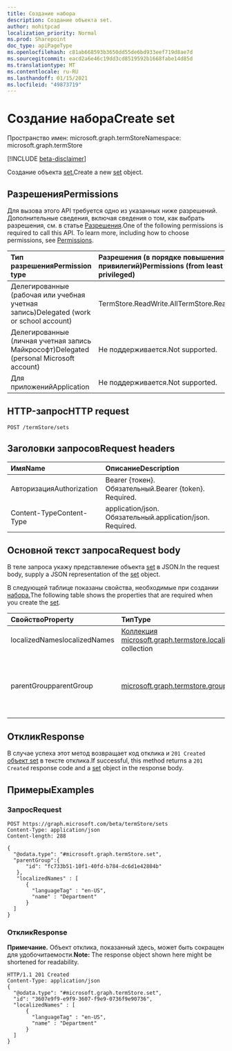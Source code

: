 ```yaml
---
title: Создание набора
description: Создание объекта set.
author: mohitpcad
localization_priority: Normal
ms.prod: Sharepoint
doc_type: apiPageType
ms.openlocfilehash: c81ab668593b3650dd55de6bd933eef719d8ae7d
ms.sourcegitcommit: eacd2a6e46c19dd3cd8519592b1668fabe14d85d
ms.translationtype: MT
ms.contentlocale: ru-RU
ms.lasthandoff: 01/15/2021
ms.locfileid: "49873719"
---
```

# <a name="create-set"></a><span data-ttu-id="04868-103">Создание набора</span><span class="sxs-lookup"><span data-stu-id="04868-103">Create set</span></span>
<span data-ttu-id="04868-104">Пространство имен: microsoft.graph.termStore</span><span class="sxs-lookup"><span data-stu-id="04868-104">Namespace: microsoft.graph.termStore</span></span>

[!INCLUDE [beta-disclaimer](../../includes/beta-disclaimer.md)]

<span data-ttu-id="04868-105">Создание объекта [set.](../resources/termstore-set.md)</span><span class="sxs-lookup"><span data-stu-id="04868-105">Create a new [set](../resources/termstore-set.md) object.</span></span>

## <a name="permissions"></a><span data-ttu-id="04868-106">Разрешения</span><span class="sxs-lookup"><span data-stu-id="04868-106">Permissions</span></span>
<span data-ttu-id="04868-p101">Для вызова этого API требуется одно из указанных ниже разрешений. Дополнительные сведения, включая сведения о том, как выбрать разрешения, см. в статье [Разрешения](/graph/permissions-reference).</span><span class="sxs-lookup"><span data-stu-id="04868-p101">One of the following permissions is required to call this API. To learn more, including how to choose permissions, see [Permissions](/graph/permissions-reference).</span></span>

|<span data-ttu-id="04868-109">Тип разрешения</span><span class="sxs-lookup"><span data-stu-id="04868-109">Permission type</span></span>|<span data-ttu-id="04868-110">Разрешения (в порядке повышения привилегий)</span><span class="sxs-lookup"><span data-stu-id="04868-110">Permissions (from least to most privileged)</span></span>|
|:---|:---|
|<span data-ttu-id="04868-111">Делегированные (рабочая или учебная учетная запись)</span><span class="sxs-lookup"><span data-stu-id="04868-111">Delegated (work or school account)</span></span> |<span data-ttu-id="04868-112">TermStore.ReadWrite.All</span><span class="sxs-lookup"><span data-stu-id="04868-112">TermStore.ReadWrite.All</span></span> |
|<span data-ttu-id="04868-113">Делегированные (личная учетная запись Майкрософт)</span><span class="sxs-lookup"><span data-stu-id="04868-113">Delegated (personal Microsoft account)</span></span> | <span data-ttu-id="04868-114">Не поддерживается.</span><span class="sxs-lookup"><span data-stu-id="04868-114">Not supported.</span></span>    |
|<span data-ttu-id="04868-115">Для приложений</span><span class="sxs-lookup"><span data-stu-id="04868-115">Application</span></span> | <span data-ttu-id="04868-116">Не поддерживается.</span><span class="sxs-lookup"><span data-stu-id="04868-116">Not supported.</span></span> |


## <a name="http-request"></a><span data-ttu-id="04868-117">HTTP-запрос</span><span class="sxs-lookup"><span data-stu-id="04868-117">HTTP request</span></span>

<!-- {
  "blockType": "ignored"
}
-->
``` http
POST /termStore/sets
```

## <a name="request-headers"></a><span data-ttu-id="04868-118">Заголовки запросов</span><span class="sxs-lookup"><span data-stu-id="04868-118">Request headers</span></span>
|<span data-ttu-id="04868-119">Имя</span><span class="sxs-lookup"><span data-stu-id="04868-119">Name</span></span>|<span data-ttu-id="04868-120">Описание</span><span class="sxs-lookup"><span data-stu-id="04868-120">Description</span></span>|
|:---|:---|
|<span data-ttu-id="04868-121">Авторизация</span><span class="sxs-lookup"><span data-stu-id="04868-121">Authorization</span></span>|<span data-ttu-id="04868-p102">Bearer {токен}. Обязательный.</span><span class="sxs-lookup"><span data-stu-id="04868-p102">Bearer {token}. Required.</span></span>|
|<span data-ttu-id="04868-124">Content-Type</span><span class="sxs-lookup"><span data-stu-id="04868-124">Content-Type</span></span>|<span data-ttu-id="04868-p103">application/json. Обязательный.</span><span class="sxs-lookup"><span data-stu-id="04868-p103">application/json. Required.</span></span>|

## <a name="request-body"></a><span data-ttu-id="04868-127">Основной текст запроса</span><span class="sxs-lookup"><span data-stu-id="04868-127">Request body</span></span>
<span data-ttu-id="04868-128">В теле запроса укажу представление объекта [set](../resources/termstore-set.md) в JSON.</span><span class="sxs-lookup"><span data-stu-id="04868-128">In the request body, supply a JSON representation of the [set](../resources/termstore-set.md) object.</span></span>

<span data-ttu-id="04868-129">В следующей таблице показаны свойства, необходимые при создании [набора.](../resources/termstore-set.md)</span><span class="sxs-lookup"><span data-stu-id="04868-129">The following table shows the properties that are required when you create the [set](../resources/termstore-set.md).</span></span>

|<span data-ttu-id="04868-130">Свойство</span><span class="sxs-lookup"><span data-stu-id="04868-130">Property</span></span>|<span data-ttu-id="04868-131">Тип</span><span class="sxs-lookup"><span data-stu-id="04868-131">Type</span></span>|<span data-ttu-id="04868-132">Описание</span><span class="sxs-lookup"><span data-stu-id="04868-132">Description</span></span>|
|:---|:---|:---|
|<span data-ttu-id="04868-133">localizedNames</span><span class="sxs-lookup"><span data-stu-id="04868-133">localizedNames</span></span>|<span data-ttu-id="04868-134">[Коллекция microsoft.graph.termstore.localizedName](../resources/termstore-localizedname.md)</span><span class="sxs-lookup"><span data-stu-id="04868-134">[microsoft.graph.termstore.localizedName](../resources/termstore-localizedname.md) collection</span></span>|<span data-ttu-id="04868-135">Имя создаемого набора</span><span class="sxs-lookup"><span data-stu-id="04868-135">Name of the set to be created</span></span>|
|<span data-ttu-id="04868-136">parentGroup</span><span class="sxs-lookup"><span data-stu-id="04868-136">parentGroup</span></span>|[<span data-ttu-id="04868-137">microsoft.graph.termstore.group</span><span class="sxs-lookup"><span data-stu-id="04868-137">microsoft.graph.termstore.group</span></span>](../resources/termstore-group.md)|<span data-ttu-id="04868-138">termstore-group, в которой необходимо создать набор</span><span class="sxs-lookup"><span data-stu-id="04868-138">termstore-group under which the set needs to be created</span></span>|



## <a name="response"></a><span data-ttu-id="04868-139">Отклик</span><span class="sxs-lookup"><span data-stu-id="04868-139">Response</span></span>

<span data-ttu-id="04868-140">В случае успеха этот метод возвращает код отклика и `201 Created` [объект set](../resources/termstore-set.md) в тексте отклика.</span><span class="sxs-lookup"><span data-stu-id="04868-140">If successful, this method returns a `201 Created` response code and a [set](../resources/termstore-set.md) object in the response body.</span></span>

## <a name="examples"></a><span data-ttu-id="04868-141">Примеры</span><span class="sxs-lookup"><span data-stu-id="04868-141">Examples</span></span>

### <a name="request"></a><span data-ttu-id="04868-142">Запрос</span><span class="sxs-lookup"><span data-stu-id="04868-142">Request</span></span>
``` http
POST https://graph.microsoft.com/beta/termStore/sets
Content-Type: application/json
Content-length: 288

{
  "@odata.type": "#microsoft.graph.termStore.set",
  "parentGroup":{
      "id": "fc733b51-10f1-40fd-b784-dc6d1e42804b"
   },
   "localizedNames" : [
      {
        "languageTag" : "en-US",
        "name" : "Department"
      }
  ]
}
```


### <a name="response"></a><span data-ttu-id="04868-143">Отклик</span><span class="sxs-lookup"><span data-stu-id="04868-143">Response</span></span>
<span data-ttu-id="04868-144">**Примечание.** Объект отклика, показанный здесь, может быть сокращен для удобочитаемости.</span><span class="sxs-lookup"><span data-stu-id="04868-144">**Note:** The response object shown here might be shortened for readability.</span></span>
<!-- {
  "blockType": "response",
  "truncated": true,
  "@odata.type": "microsoft.graph.termstore.set"
}
-->
``` http
HTTP/1.1 201 Created
Content-Type: application/json
{
  "@odata.type": "#microsoft.graph.termStore.set",
  "id": "3607e9f9-e9f9-3607-f9e9-0736f9e90736",
  "localizedNames" : [
      {
        "languageTag" : "en-US",
        "name" : "Department"
      }
  ]
}
```


[microsoft.graph.termStore.set]: ../resources/termstore-set.md
[microsoft.graph.termStore.group]: ../resources/termstore-group.md
[microsoft.graph.termStore.term]: ../resources/termstore-term.md

<!--
{
  "type": "#page.annotation",
  "description": "Create a termSet entity in termStore",
  "keywords": "term,termStore",
  "section": "documentation",
  "tocPath": "termStore/Create termSet",
  "suppressions": [
  ]
}
-->


